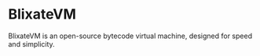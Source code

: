 # BlixateVM
BlixateVM is an open-source bytecode virtual machine, designed for speed and simplicity.
